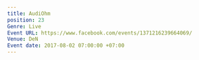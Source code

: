 ```yaml
---
title: AudiOhm
position: 23
Genre: Live
Event URL: https://www.facebook.com/events/1371216239664069/
Venue: DeN
Event date: 2017-08-02 07:00:00 +07:00
---
```


